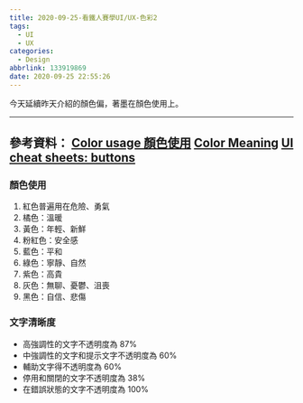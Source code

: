 ```yaml
---
title: 2020-09-25-看鐵人賽學UI/UX-色彩2
tags:
  - UI
  - UX
categories:
  - Design
abbrlink: 133919869
date: 2020-09-25 22:55:26
---
```

今天延續昨天介紹的顏色偏，著墨在顏色使用上。
<!-- more -->
---
參考資料：
[Color usage 顏色使用](https://material.io/design/color/color-usage.html#hierarchy)
[Color Meaning](https://graf1x.com/color-psychology-emotion-meaning-poster/)
[UI cheat sheets: buttons](https://uxdesign.cc/ui-cheat-sheets-buttons-7329ed9d6112)
---
### 顏色使用
1. 紅色普遍用在危險、勇氣
2. 橘色：溫暖
3. 黃色：年輕、新鮮
4. 粉紅色：安全感
5. 藍色：平和
6. 綠色：寧靜、自然
7. 紫色：高貴
8. 灰色：無聊、憂鬱、沮喪
9. 黑色：自信、悲傷

### 文字清晰度
- 高強調性的文字不透明度為 87%
- 中強調性的文字和提示文字不透明度為 60%
- 輔助文字得不透明度為 60%
- 停用和關閉的文字不透明度為 38%
- 在錯誤狀態的文字不透明度為 100%
